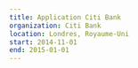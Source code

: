 ```yaml
---
title: Application Citi Bank
organization: Citi Bank
location: Londres, Royaume-Uni
start: 2014-11-01
end: 2015-01-01
---
```

